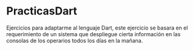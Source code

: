# PracticasDart
Ejercicios para adaptarme al lenguaje Dart, 
este ejercicio se basara en el requerimiento de un sistema que despliegue cierta información en las consolas de los operarios todos los días en la mañana.
